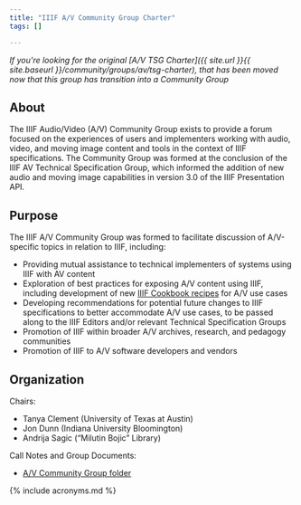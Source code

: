 ```yaml
---
title: "IIIF A/V Community Group Charter"
tags: []

---
```


_If you're looking for the original [A/V TSG Charter]({{ site.url }}{{ site.baseurl }}/community/groups/av/tsg-charter), that has been moved now that this group has transition into a Community Group_

## About

The IIIF Audio/Video (A/V) Community Group exists to provide a forum focused on the experiences of users and implementers working with audio, video, and moving image content and tools in the context of IIIF specifications. The Community Group was formed at the conclusion of the IIIF AV Technical Specification Group, which informed the addition of new audio and moving image capabilities in version 3.0 of the IIIF Presentation API.

## Purpose

The IIIF A/V Community Group was formed to facilitate discussion of A/V-specific topics in relation to IIIF, including:

*   Providing mutual assistance to technical implementers of systems using IIIF with AV content
*   Exploration of best practices for exposing A/V content using IIIF, including development of new [IIIF Cookbook recipes](https://iiif.io/api/cookbook/) for A/V use cases
*   Developing recommendations for potential future changes to IIIF specifications to better accommodate A/V use cases, to be passed along to the IIIF Editors and/or relevant Technical Specification Groups
*   Promotion of IIIF within broader A/V archives, research, and pedagogy communities
*   Promotion of IIIF to A/V software developers and vendors


## Organization

Chairs:

*   Tanya Clement (University of Texas at Austin)
*   Jon Dunn (Indiana University Bloomington)
*   Andrija Sagic (“Milutin Bojic” Library)

Call Notes and Group Documents:

*   [A/V Community Group folder](https://drive.google.com/drive/folders/0B8SS5OUXWs4GZ0ZfbEhIclhzb0k?usp=sharing)

{% include acronyms.md %}
